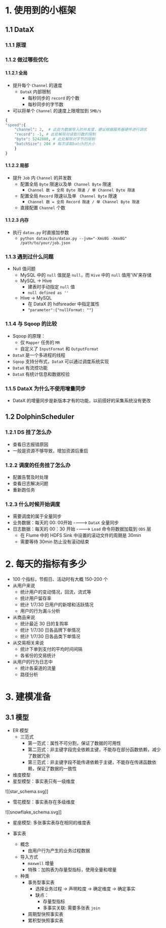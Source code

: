 # 1. 使用到的小框架
## 1.1 DataX
### 1.1.1 原理
### 1.1.2 做过哪些优化
#### 1.1.2.1 全局
- 提升每个 `Channel` 的速度
	- `DataX` 内部限制
		- 每秒同步的 `record` 的个数
		- 每秒同步的字节数
- 可以将单个 `Channel` 的速度上限增加到 `5MB/s`
```Python
{
"speed":{
	"channel": 2,  # 此处为数据导入的并发度，建议根据服务器硬件进行调优
	"record": -1, # 此处解除对读取行数的限制
	"byte": 5242880, # 此处解除对字节的限制
	"batchSize": 204 # 每次读取batch的大小
	}
}
```
#### 1.1.2.2 局部
- 提升 `Job` 内 `Channel` 的并发数
	- 配置全局 `Byte` 限速以及单` Channel Byte` 限速
		- `Channel 数 = 全局 Byte 限速 / 单 Channel Byte 限速`
	- 配置全局 `Record` 限速以及单 ` Channel Byte` 限速
		- `Channel 数 = 全局 Record 限速 / 单 Channel Byte 限速`
	- 直接配置 `Channel` 个数
#### 1.1.2.3 内存
- 执行 `datax.py` 时直接加参数
	- `python datax/bin/datax.py --jvm="-Xms8G -Xmx8G" /path/to/your/job.json`
### 1.1.3 遇到过什么问题
- Null 值问题
	- MySQL 中的 `null` 值就是 `null`，而 `Hive` 中的 `null` 值用'\\N'来存储
	- MySQL -> Hive
		- 建表时手动指定 `null` 值
		- `null defined as ''`
	- Hive -> MySQL
		- 在 DataX 的 hdfsreader 中指定属性
		- `"parameter":{"nullFormat: ""}`
### 1.1.4 与 Sqoop 的比较
- Sqoop 的原理：
	- 仅 `Mapper` 任务的 `MR`
	- 自定义了 `InputFormat` 和 `OutputFormat`
- `DataX` 是一个多进程的线程
- `Sqoop` 支持分布式，`DataX` 可以通过调度系统实现
- `DataX` 有流控功能
- `DataX` 有统计信息和数据校验
### 1.1.5 DataX 为什么不使用增量同步
- DataX 的增量同步是新版本才有的功能，以前搭好的采集系统没有更改

## 1.2 DolphinScheduler
### 1.2.1 DS 挂了怎么办
- 查看日志报错原因
- 一般是资源不够导致，增加资源后重启
### 1.2.2 调度的任务挂了怎么办
- 配置告警及时处理
- 查看日志解决问题
- 重新跑任务
### 1.2.3 什么时候开始调度
- 需要调度的属于全量同步
- 业务数据：每天的 00: 00开始 ---->  `DataX` 全量同步
- 日志数据：每天的 00：30 开始 ----> `Load` 命令将数据加载到 `ODS` 层
	- 在 Flume 中的 HDFS Sink 中设置的滚动文件的周期是 30min
	- 需要等待 30min 防止没有滚动结束
# 2. 每天的指标有多少
- 100 个指标，节假日、活动时有大概 150-200 个
- 从用户来说
	- 统计用户的变动情况，回流，流式等
	- 统计用户留存率
	- 统计 1/7/30 日用户的新增和活跃情况
	- 用户的行为漏斗分析
- 从商品来说
	- 统计最近 30 日的复购率
	- 统计 1/7/30 日各品牌下单情况
	-  统计 1/7/30 日各品类下单情况
- 从交易相关来说
	- 统计下单到支付的平均时间间隔
	- 各省份的交易统计
- 从用户的行为日志中
	- 统计各渠道的流量
	- 路径分析
# 3. 建模准备
## 3.1 模型
- ER 模型
	- 三范式
		- 第一范式：属性不可分割，保证了数据的可用性
		- 第二范式：非主键字段完全依赖主键，不能存在部分函数依赖，减少了数据冗余
		- 第三范式：非主键字段不能传递依赖于主键，不能存在传递函数依赖，保证了数据的一致性
- 维度模型
- 星型模型：事实表只有一级维度

![[star_schema.svg]]

- 雪花模型：事实表存在多级维度

![[snowflake_schema.svg]]

- 星座模型: 多张事实表存在相同的维度表

- 事实表
	- 概念
		- 由用户行为产生的业务过程数据
	- 导入方式
		- `maxwell` 增量
		- 特殊：加购表为存量型指标，使用全量和增量
	- 种类
		- 事务型事实表
			- 选择业务过程 -> 声明粒度 -> 确定维度 -> 确定事实
			- 缺点：
				- 存量型指标
				- 多事实关联: 需要多张表 `join`
		- 周期型快照事实表
		- 累积型快照事实表